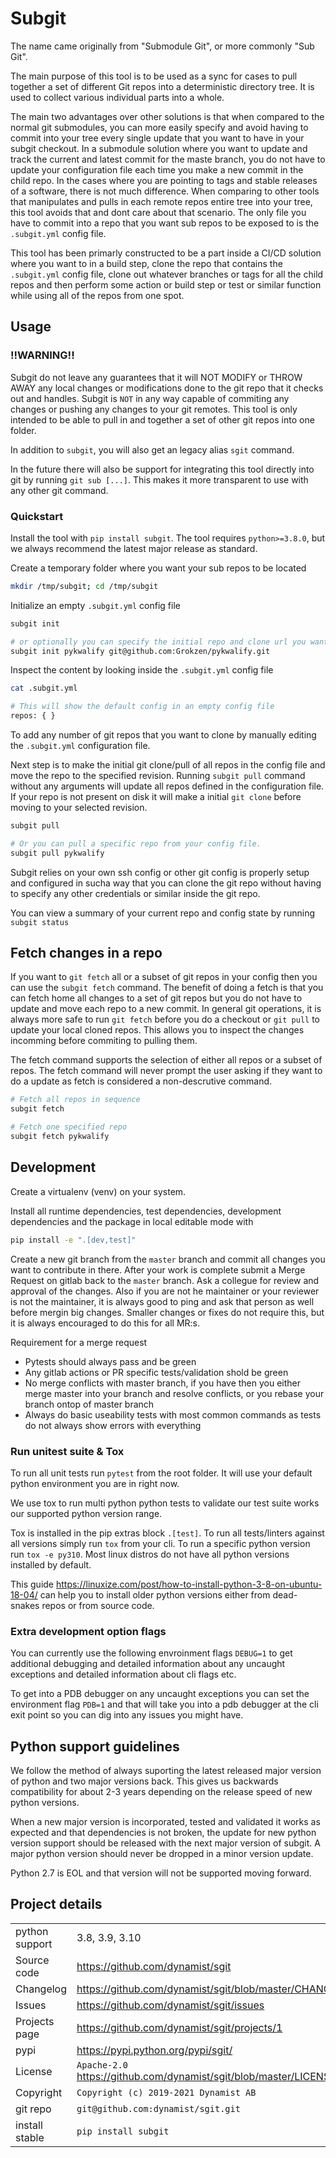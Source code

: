 # Subgit

The name came originally from "Submodule Git", or more commonly "Sub Git".

The main purpose of this tool is to be used as a sync for cases to pull together a set of different Git repos into a deterministic directory tree. It is used to collect various individual parts into a whole.

The main two advantages over other solutions is that when compared to the normal git submodules, you can more easily specify and avoid having to commit into your tree every single update that you want to have in your subgit checkout. In a submodule solution where you want to update and track the current and latest commit for the maste branch, you do not have to update your configuration file each time you make a new commit in the child repo. In the cases where you are pointing to tags and stable releases of a software, there is not much difference. When comparing to other tools that manipulates and pulls in each remote repos entire tree into your tree, this tool avoids that and dont care about that scenario. The only file you have to commit into a repo that you want sub repos to be exposed to is the `.subgit.yml` config file.

This tool has been primarly constructed to be a part inside a CI/CD solution where you want to in a build step, clone the repo that contains the `.subgit.yml` config file, clone out whatever branches or tags for all the child repos and then perform some action or build step or test or similar function while using all of the repos from one spot.


## Usage


### !!WARNING!!

Subgit do not leave any guarantees that it will NOT MODIFY or THROW AWAY any local changes or modifications done to the git repo that it checks out and handles. Subgit is `NOT` in any way capable of commiting any changes or pushing any changes to your git remotes. This tool is only intended to be able to pull in and together a set of other git repos into one folder.

In addition to `subgit`, you will also get an legacy alias `sgit` command.

In the future there will also be support for integrating this tool directly into git by running `git sub [...]`. This makes it more transparent to use with any other git command.


### Quickstart

Install the tool with `pip install subgit`. The tool requires `python>=3.8.0`, but we always recommend the latest major release as standard.

Create a temporary folder where you want your sub repos to be located

```bash
mkdir /tmp/subgit; cd /tmp/subgit
```

Initialize an empty `.subgit.yml` config file

```bash
subgit init

# or optionally you can specify the initial repo and clone url you want to be added with
subgit init pykwalify git@github.com:Grokzen/pykwalify.git
```

Inspect the content by looking inside the `.subgit.yml` config file

```bash
cat .subgit.yml

# This will show the default config in an empty config file
repos: { }
```

To add any number of git repos that you want to clone by manually editing the `.subgit.yml` configuration file.

Next step is to make the initial git clone/pull of all repos in the config file and move the repo to the specified revision. Running `subgit pull` command without any arguments will update all repos defined in the configuration file. If your repo is not present on disk it will make a initial `git clone` before moving to your selected revision.

```bash
subgit pull

# Or you can pull a specific repo from your config file.
subgit pull pykwalify
```

Subgit relies on your own ssh config or other git config is properly setup and configured in sucha way that you can clone the git repo without having to specify any other credentials or similar inside the git repo.

You can view a summary of your current repo and config state by running `subgit status`


## Fetch changes in a repo

If you want to `git fetch` all or a subset of git repos in your config then you can use the `subgit fetch` command. The benefit of doing a fetch is that you can fetch home all changes to a set of git repos but you do not have to update and move each repo to a new commit. In general git operations, it is always more safe to run `git fetch` before you do a checkout or `git pull` to update your local cloned repos. This allows you to inspect the changes incomming before commiting to pulling them.

The fetch command supports the selection of either all repos or a subset of repos. The fetch command will never prompt the user asking if they want to do a update as fetch is considered a non-descrutive command.

```bash
# Fetch all repos in sequence
subgit fetch

# Fetch one specified repo
subgit fetch pykwalify
```


## Development

Create a virtualenv (venv) on your system.

Install all runtime dependencies, test dependencies, development dependencies and the package in local editable mode with

```bash
pip install -e ".[dev,test]"
```

Create a new git branch from the `master` branch and commit all changes you want to contribute in there. After your work is complete submit a Merge Request on gitlab back to the `master` branch. Ask a collegue for review and approval of the changes. Also if you are not he maintainer or your reviewer is not the maintainer, it is always good to ping and ask that person as well before mergin big changes. Smaller changes or fixes do not require this, but it is always encouraged to do this for all MR:s.

Requirement for a merge request

- Pytests should always pass and be green
- Any gitlab actions or PR specific tests/validation shold be green
- No merge conflicts with master branch, if you have then you either merge master into your branch and resolve conflicts, or you rebase your branch ontop of master branch
- Always do basic useability tests with most common commands as tests do not always show errors with everything
 

### Run unitest suite & Tox

To run all unit tests run `pytest` from the root folder. It will use your default python environment you are in right now.

We use tox to run multi python python tests to validate our test suite works our supported python version range.

Tox is installed in the pip extras block `.[test]`. To run all tests/linters against all versions simply run `tox` from your cli. To run a specific python version run `tox -e py310`. Most linux distros do not have all python versions installed by default.

This guide https://linuxize.com/post/how-to-install-python-3-8-on-ubuntu-18-04/ can help you to install older python versions either from dead-snakes repos or from source code.


### Extra development option flags

You can currently use the following envroinment flags `DEBUG=1` to get additional debugging and detailed information about any uncaught exceptions and detailed information about cli flags etc.

To get into a PDB debugger on any uncaught exceptions you can set the environment flag `PDB=1` and that will take you into a pdb debugger at the cli exit point so you can dig into any issues you might have.


## Python support guidelines

We follow the method of always suporting the latest released major version of python and two major versions back. This gives us backwards compatibility for about 2-3 years depending on the release speed of new python versions.

When a new major version is incorporated, tested and validated it works as expected and that dependencies is not broken, the update for new python version support should be released with the next major version of subgit. A major python version should never be dropped in a minor version update.

Python 2.7 is EOL and that version will not be supported moving forward.


## Project details

|   |   |
|---|---|
| python support         | 3.8, 3.9, 3.10 |
| Source code            | https://github.com/dynamist/sgit |
| Changelog              | https://github.com/dynamist/sgit/blob/master/CHANGELOG.md |
| Issues                 | https://github.com/dynamist/sgit/issues |
| Projects page          | https://github.com/dynamist/sgit/projects/1
| pypi                   | https://pypi.python.org/pypi/sgit/ |
| License                | `Apache-2.0` https://github.com/dynamist/sgit/blob/master/LICENSE |
| Copyright              | `Copyright (c) 2019-2021 Dynamist AB` |
| git repo               | `git@github.com:dynamist/sgit.git` |
| install stable         | `pip install subgit` |
